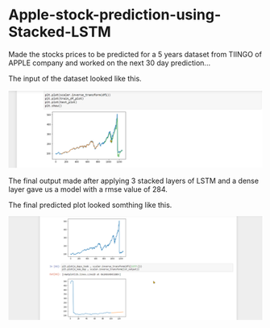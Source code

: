 # Apple-stock-prediction-using-Stacked-LSTM


Made the stocks prices to be predicted for a 5 years dataset from TIINGO of APPLE company and worked on the next 30 day prediction...

The input of the dataset looked like this.

![alt text](https://github.com/anshulsingh8101/Apple-stock-prediction-using-Stacked-LSTM/blob/main/1.png)


The final output made after applying 3 stacked layers of LSTM and a dense layer gave us a model with a rmse value of 284.

The final predicted plot looked somthing like this.

![alt text](https://github.com/anshulsingh8101/Apple-stock-prediction-using-Stacked-LSTM/blob/main/2.png)
